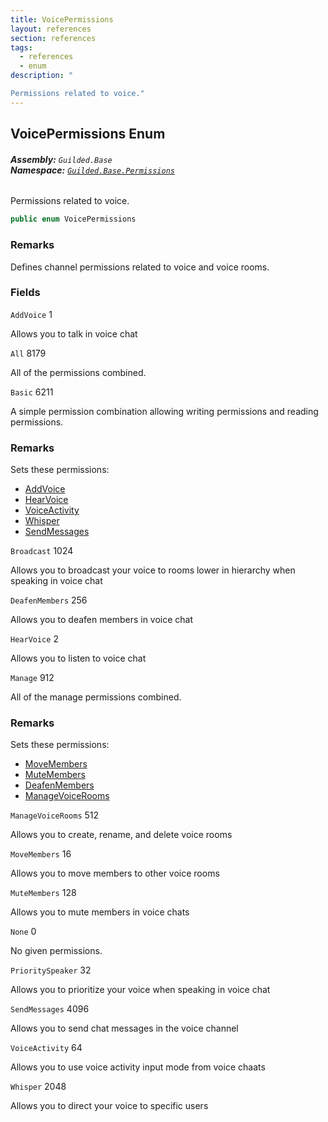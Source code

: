 ```yaml
---
title: VoicePermissions
layout: references
section: references
tags:
  - references
  - enum
description: "

Permissions related to voice."
---
```


## VoicePermissions Enum
###### **Assembly:** `Guilded.Base`<br/>**Namespace:** [`Guilded.Base.Permissions`](Guilded.Base.Permissions.md 'Guilded.Base.Permissions')

Permissions related to voice.

```csharp
public enum VoicePermissions
```

### Remarks
  
Defines channel permissions related to voice and voice rooms.
### Fields

<a name='Guilded.Base.Permissions.VoicePermissions.AddVoice'></a>

`AddVoice` 1

Allows you to talk in voice chat

<a name='Guilded.Base.Permissions.VoicePermissions.All'></a>

`All` 8179

All of the permissions combined.

<a name='Guilded.Base.Permissions.VoicePermissions.Basic'></a>

`Basic` 6211

A simple permission combination allowing writing permissions and reading permissions.

### Remarks
  
Sets these permissions:  
- [AddVoice](VoicePermissions.md#Guilded.Base.Permissions.VoicePermissions.AddVoice 'Guilded.Base.Permissions.VoicePermissions.AddVoice')  
- [HearVoice](VoicePermissions.md#Guilded.Base.Permissions.VoicePermissions.HearVoice 'Guilded.Base.Permissions.VoicePermissions.HearVoice')  
- [VoiceActivity](VoicePermissions.md#Guilded.Base.Permissions.VoicePermissions.VoiceActivity 'Guilded.Base.Permissions.VoicePermissions.VoiceActivity')  
- [Whisper](VoicePermissions.md#Guilded.Base.Permissions.VoicePermissions.Whisper 'Guilded.Base.Permissions.VoicePermissions.Whisper')  
- [SendMessages](VoicePermissions.md#Guilded.Base.Permissions.VoicePermissions.SendMessages 'Guilded.Base.Permissions.VoicePermissions.SendMessages')

<a name='Guilded.Base.Permissions.VoicePermissions.Broadcast'></a>

`Broadcast` 1024

Allows you to broadcast your voice to rooms lower in hierarchy when speaking in voice chat

<a name='Guilded.Base.Permissions.VoicePermissions.DeafenMembers'></a>

`DeafenMembers` 256

Allows you to deafen members in voice chat

<a name='Guilded.Base.Permissions.VoicePermissions.HearVoice'></a>

`HearVoice` 2

Allows you to listen to voice chat

<a name='Guilded.Base.Permissions.VoicePermissions.Manage'></a>

`Manage` 912

All of the manage permissions combined.

### Remarks
  
Sets these permissions:  
- [MoveMembers](VoicePermissions.md#Guilded.Base.Permissions.VoicePermissions.MoveMembers 'Guilded.Base.Permissions.VoicePermissions.MoveMembers')  
- [MuteMembers](VoicePermissions.md#Guilded.Base.Permissions.VoicePermissions.MuteMembers 'Guilded.Base.Permissions.VoicePermissions.MuteMembers')  
- [DeafenMembers](VoicePermissions.md#Guilded.Base.Permissions.VoicePermissions.DeafenMembers 'Guilded.Base.Permissions.VoicePermissions.DeafenMembers')  
- [ManageVoiceRooms](VoicePermissions.md#Guilded.Base.Permissions.VoicePermissions.ManageVoiceRooms 'Guilded.Base.Permissions.VoicePermissions.ManageVoiceRooms')

<a name='Guilded.Base.Permissions.VoicePermissions.ManageVoiceRooms'></a>

`ManageVoiceRooms` 512

Allows you to create, rename, and delete voice rooms

<a name='Guilded.Base.Permissions.VoicePermissions.MoveMembers'></a>

`MoveMembers` 16

Allows you to move members to other voice rooms

<a name='Guilded.Base.Permissions.VoicePermissions.MuteMembers'></a>

`MuteMembers` 128

Allows you to mute members in voice chats

<a name='Guilded.Base.Permissions.VoicePermissions.None'></a>

`None` 0

No given permissions.

<a name='Guilded.Base.Permissions.VoicePermissions.PrioritySpeaker'></a>

`PrioritySpeaker` 32

Allows you to prioritize your voice when speaking in voice chat

<a name='Guilded.Base.Permissions.VoicePermissions.SendMessages'></a>

`SendMessages` 4096

Allows you to send chat messages in the voice channel

<a name='Guilded.Base.Permissions.VoicePermissions.VoiceActivity'></a>

`VoiceActivity` 64

Allows you to use voice activity input mode from voice chaats

<a name='Guilded.Base.Permissions.VoicePermissions.Whisper'></a>

`Whisper` 2048

Allows you to direct your voice to specific users